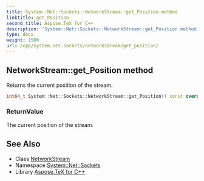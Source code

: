 ```yaml
---
title: System::Net::Sockets::NetworkStream::get_Position method
linktitle: get_Position
second_title: Aspose.TeX for C++
description: 'System::Net::Sockets::NetworkStream::get_Position method. Returns the current position of the stream in C++.'
type: docs
weight: 1500
url: /cpp/system.net.sockets/networkstream/get_position/
---
```

## NetworkStream::get_Position method


Returns the current position of the stream.

```cpp
int64_t System::Net::Sockets::NetworkStream::get_Position() const override
```


### ReturnValue

The current position of the stream.

## See Also

* Class [NetworkStream](../)
* Namespace [System::Net::Sockets](../../)
* Library [Aspose.TeX for C++](../../../)
